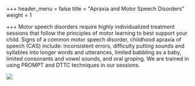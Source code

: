 +++
header_menu = false
title = "Apraxia and Motor Speech Disorders"
weight = 1

+++
Motor speech disorders require highly individualized treatment sessions that follow the principles of motor learning to best support your child. Signs of a common motor speech disorder, childhood apraxia of speech (CAS) include: inconsistent errors,  difficulty putting sounds and syllables into longer words and utterances, limited babbling as a baby, limited consonants and vowel sounds, and oral groping. We are trained in using PROMPT and DTTC techniques in our sessions. 

![](/uploads/pexels-august-de-richelieu-4260325.jpg)